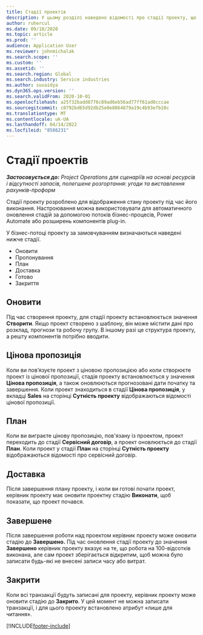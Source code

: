 ```yaml
---
title: Стадії проектів
description: У цьому розділі наведено відомості про стадії проекту, що доступні в Microsoft Dynamics Project Operations.
author: ruhercul
ms.date: 09/18/2020
ms.topic: article
ms.prod: ''
audience: Application User
ms.reviewer: johnmichalak
ms.search.scope: ''
ms.custom: ''
ms.assetid: ''
ms.search.region: Global
ms.search.industry: Service industries
ms.author: suvaidya
ms.dyn365.ops.version: ''
ms.search.validFrom: 2020-10-01
ms.openlocfilehash: a25f32badd8776c89ad6eb56ad77ff61ad0cccae
ms.sourcegitcommit: c0792bd65d92db25e0e8864879a19c4b93efb10c
ms.translationtype: MT
ms.contentlocale: uk-UA
ms.lasthandoff: 04/14/2022
ms.locfileid: "8586231"
---
```

# <a name="project-stages"></a>Стадії проектів

_**Застосовується до:** Project Operations для сценаріїв на основі ресурсів і відсутності запасів, полегшене розгортання: угоди та виставлення рахунків-проформ_

Стадії проекту розроблено для відображення стану проекту під час його виконання. Настроювання можна використовувати для автоматичного оновлення стадій за допомогою потоків бізнес-процесів, Power Automate або розширень компонентів plug-in.

У бізнес-потоці проекту за замовчуванням визначаються наведені нижче стадії.

- Оновити
- Пропонування
- План
- Доставка
- Готово
- Закриття 

## <a name="new"></a>Оновити

Під час створення проекту, для стадії проекту встановлюється значення **Створити**. Якщо проект створено з шаблону, він може містити дані про розклад, прогнози та робочу групу. В іншому разі це структура проекту, а решту компонентів потрібно вводити.

## <a name="quote"></a>Цінова пропозиція

Коли ви пов’язуєте проект з ціновою пропозицією або коли створюєте проект із цінової пропозиції, стадія проекту встановлюється у значення **Цінова пропозиція**, а також оновлюються прогнозовані дати початку та завершення. Коли проект знаходиться в стадії **Цінова пропозиція**, у вкладці **Sales** на сторінці **Сутність проекту** відображаються відомості цінової пропозиції.

## <a name="plan"></a>План

Коли ви виграєте цінову пропозицію, пов'язану із проектом, проект переходить до стадії **Сервісний договір**, а проект оновлюється до стадії **План**. Коли проект у стадії **План** на сторінці **Сутність проекту** відображаються відомості про сервісний договір.

## <a name="deliver"></a>Доставка

Після завершення плану проекту, і коли ви готові почати проект, керівник проекту має оновити проектну стадію **Виконати**, щоб показати, що проект почався.

## <a name="complete"></a>Завершене 

Після завершення роботи над проектом керівник проекту може оновити стадію до **Завершено.** Під час оновлення стадії проекту до значення **Завершено** керівник проекту вказує на те, що робота на 100-відсотків виконана, але сам проект зберігається відкритим, щоб можна було записати будь-які не внесені записи часу або витрат.

## <a name="close"></a>Закрити

Коли всі транзакції будуть записані для проекту, керівник проекту може оновити стадію до **Закрито**. У цей момент не можна записати транзакції, і для цього проекту встановлено атрибут «лише для читання».



[!INCLUDE[footer-include](../includes/footer-banner.md)]